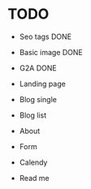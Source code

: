 # TODO

- Seo tags DONE
- Basic image DONE
- G2A DONE
- Landing page
- Blog single
- Blog list
- About

- Form
- Calendy
- Read me
